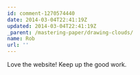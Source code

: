 ```yaml
---
id: comment-1270574440
date: 2014-03-04T22:41:19Z
updated: 2014-03-04T22:41:19Z
_parent: /mastering-paper/drawing-clouds/
name: Rob
url: ''
---
```


Love the website! Keep up the good work.
